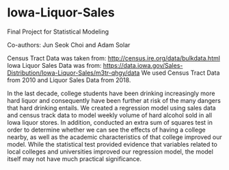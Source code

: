 # Iowa-Liquor-Sales

Final Project for Statistical Modeling
 
Co-authors: Jun Seok Choi and Adam Solar

Census Tract Data was taken from: http://census.ire.org/data/bulkdata.html
Iowa Liquor Sales Data was from: https://data.iowa.gov/Sales-Distribution/Iowa-Liquor-Sales/m3tr-qhgy/data
We used Census Tract Data from 2010 and Liquor Sales Data from 2018.

In the last decade, college students have been drinking increasingly more hard liquor and consequently have been further at risk of the 
many dangers that hard drinking entails. We created a regression model using sales data and census track data to model weekly volume of
hard alcohol sold in all Iowa liquor stores. In addition, conducted an extra sum of squares test in order to determine whether we can see
the effects of having a college nearby, as well as the academic characteristics of that college improved our model. While the statistical
test provided evidence that variables related to local colleges and universities improved our regression model, the model itself may not 
have much practical significance.


